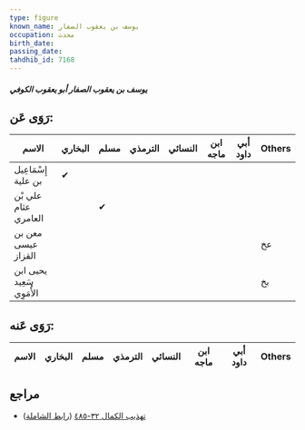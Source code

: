 ```yaml
---
type: figure
known_name: يوسف بن يعقوب الصفار
occupation: محدث
birth_date:
passing_date:
tahdhib_id: 7168
---
```

##### يوسف بن يعقوب الصفار أبو يعقوب الكوفي

## رَوَى عَن:
| الاسم                     | البخاري | مسلم | الترمذي | النسائي | ابن ماجه | أبي داود | Others |
| ------------------------- | ------- | ---- | ------- | ------- | -------- | -------- | ------ |
| إِسْمَاعِيل بن علية       | ✔       |      |         |         |          |          |        |
| علي بْن عثام العامري      |         | ✔    |         |         |          |          |        |
| معن بن عيسى القزاز        |         |      |         |         |          |          | عخ     |
| يحيى ابن سَعِيد الأُمَوِي |         |      |         |         |          |          | بخ     |
## رَوَى عَنه:
| الاسم | البخاري | مسلم | الترمذي | النسائي | ابن ماجه | أبي داود | Others |
| ----- | ------- | ---- | ------- | ------- | -------- | -------- | ------ |
## مراجع
- [تهذيب الكمال ٣٢-٤٨٥](obsidian://open?vault=Tahdhib-al-Kamal&file=Figures/٧١٦٨-يوسف%20بن%20يعقوب%20الصفار%20أبو%20يعقوب%20الكوفي) ([رابط الشاملة](https://shamela.ws/book/3722/17599))